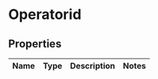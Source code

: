 

# Operatorid


## Properties

| Name | Type | Description | Notes |
|------------ | ------------- | ------------- | -------------|




